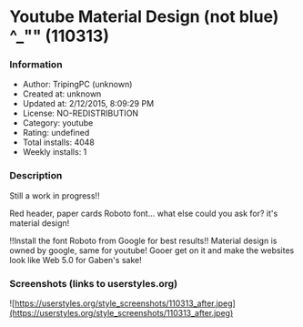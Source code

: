 # Youtube Material Design (not blue) ^_"" (110313)

### Information
- Author: TripingPC (unknown)
- Created at: unknown
- Updated at: 2/12/2015, 8:09:29 PM
- License: NO-REDISTRIBUTION
- Category: youtube
- Rating: undefined
- Total installs: 4048
- Weekly installs: 1


### Description
Still a work in progress!!

Red header, paper cards Roboto font...  what else could you ask for?  it's material design!

!!Install the font Roboto from Google for best results!!
Material design is owned by google, same for youtube!  Gooer get on it and make the websites look like Web 5.0 for Gaben's sake!


### Screenshots (links to userstyles.org)
![https://userstyles.org/style_screenshots/110313_after.jpeg](https://userstyles.org/style_screenshots/110313_after.jpeg)


